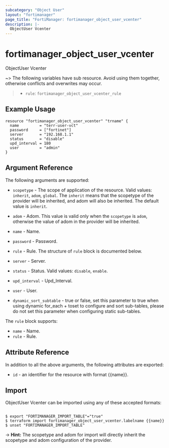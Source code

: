 ```yaml
---
subcategory: "Object User"
layout: "fortimanager"
page_title: "FortiManager: fortimanager_object_user_vcenter"
description: |-
  ObjectUser Vcenter
---
```


# fortimanager_object_user_vcenter
ObjectUser Vcenter

~> The following variables have sub resource. Avoid using them together, otherwise conflicts and overwrites may occur.
>- `rule`: `fortimanager_object_user_vcenter_rule`



## Example Usage

```hcl
resource "fortimanager_object_user_vcenter" "trname" {
  name         = "terr-user-vct"
  password     = ["fortinet"]
  server       = "192.168.1.1"
  status       = "disable"
  upd_interval = 180
  user         = "admin"
}
```

## Argument Reference


The following arguments are supported:

* `scopetype` - The scope of application of the resource. Valid values: `inherit`, `adom`, `global`. The `inherit` means that the scopetype of the provider will be inherited, and adom will also be inherited. The default value is `inherit`.
* `adom` - Adom. This value is valid only when the `scopetype` is `adom`, otherwise the value of adom in the provider will be inherited.

* `name` - Name.
* `password` - Password.
* `rule` - Rule. The structure of `rule` block is documented below.
* `server` - Server.
* `status` - Status. Valid values: `disable`, `enable`.

* `upd_interval` - Upd_Interval.
* `user` - User.
* `dynamic_sort_subtable` - true or false, set this parameter to true when using dynamic for_each + toset to configure and sort sub-tables, please do not set this parameter when configuring static sub-tables.

The `rule` block supports:

* `name` - Name.
* `rule` - Rule.


## Attribute Reference

In addition to all the above arguments, the following attributes are exported:
* `id` - an identifier for the resource with format {{name}}.

## Import

ObjectUser Vcenter can be imported using any of these accepted formats:
```

$ export "FORTIMANAGER_IMPORT_TABLE"="true"
$ terraform import fortimanager_object_user_vcenter.labelname {{name}}
$ unset "FORTIMANAGER_IMPORT_TABLE"
```
-> **Hint:** The scopetype and adom for import will directly inherit the scopetype and adom configuration of the provider.
